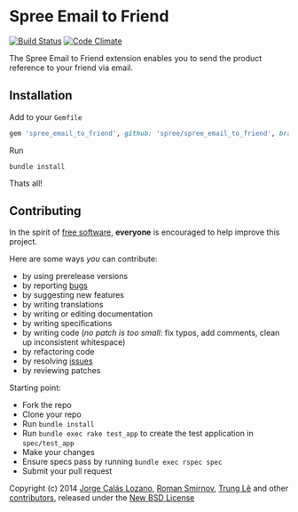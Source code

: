 Spree Email to Friend
=====================

[![Build Status](https://api.travis-ci.org/spree/spree_email_to_friend.png?branch=master)](https://api.travis-ci.org/spree/spree_email_to_friend.png)
[![Code Climate](https://codeclimate.com/github/spree/spree_email_to_friend.png)](https://codeclimate.com/github/spree/spree_email_to_friend)

The Spree Email to Friend extension enables you to send the product reference to your friend via email.

Installation
------------

Add to your `Gemfile`
```ruby
gem 'spree_email_to_friend', github: 'spree/spree_email_to_friend', branch: 'master'
```

Run
```
bundle install
```

Thats all!

Contributing
------------

In the spirit of [free software][1], **everyone** is encouraged to help improve this project.

Here are some ways *you* can contribute:

* by using prerelease versions
* by reporting [bugs][2]
* by suggesting new features
* by writing translations
* by writing or editing documentation
* by writing specifications
* by writing code (*no patch is too small*: fix typos, add comments, clean up inconsistent whitespace)
* by refactoring code
* by resolving [issues][2]
* by reviewing patches

Starting point:

* Fork the repo
* Clone your repo
* Run `bundle install`
* Run `bundle exec rake test_app` to create the test application in `spec/test_app`
* Make your changes
* Ensure specs pass by running `bundle exec rspec spec`
* Submit your pull request

Copyright (c) 2014 [Jorge Calás Lozano][5], [Roman Smirnov][6], [Trung Lê][7] and other [contributors][8], released under the [New BSD License][3]

[1]: http://www.fsf.org/licensing/essays/free-sw.html
[2]: https://github.com/spree/spree_email_to_friend/issues
[3]: https://github.com/spree/spree_email_to_friend/blob/master/LICENSE.md
[5]: https://github.com/calas
[6]: https://github.com/romul
[7]: https://github.com/joneslee85
[8]: https://github.com/spree/spree_email_to_friend/graphs/contributors
